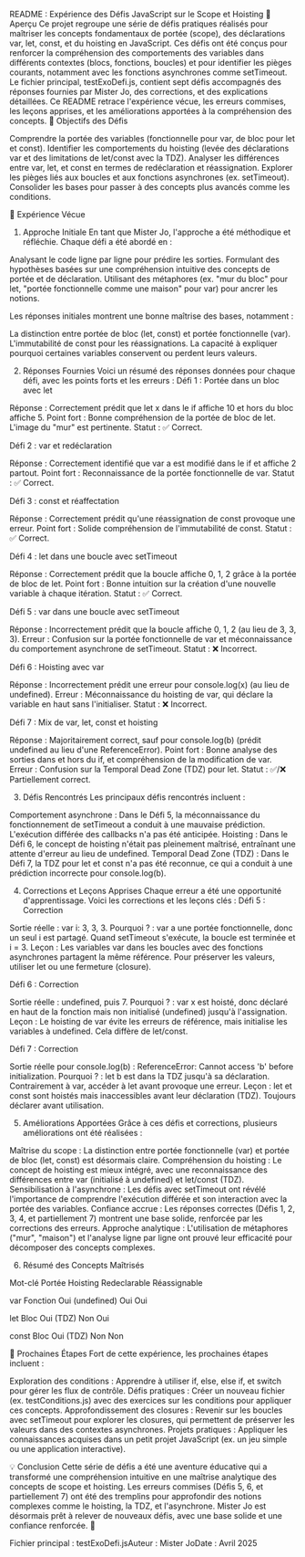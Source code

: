README : Expérience des Défis JavaScript sur le Scope et Hoisting
📖 Aperçu
Ce projet regroupe une série de défis pratiques réalisés pour maîtriser les concepts fondamentaux de portée (scope), des déclarations var, let, const, et du hoisting en JavaScript. Ces défis ont été conçus pour renforcer la compréhension des comportements des variables dans différents contextes (blocs, fonctions, boucles) et pour identifier les pièges courants, notamment avec les fonctions asynchrones comme setTimeout.
Le fichier principal, testExoDefi.js, contient sept défis accompagnés des réponses fournies par Mister Jo, des corrections, et des explications détaillées. Ce README retrace l'expérience vécue, les erreurs commises, les leçons apprises, et les améliorations apportées à la compréhension des concepts.
🎯 Objectifs des Défis

Comprendre la portée des variables (fonctionnelle pour var, de bloc pour let et const).
Identifier les comportements du hoisting (levée des déclarations var et des limitations de let/const avec la TDZ).
Analyser les différences entre var, let, et const en termes de redéclaration et réassignation.
Explorer les pièges liés aux boucles et aux fonctions asynchrones (ex. setTimeout).
Consolider les bases pour passer à des concepts plus avancés comme les conditions.

🧠 Expérience Vécue
1. Approche Initiale
En tant que Mister Jo, l'approche a été méthodique et réfléchie. Chaque défi a été abordé en :

Analysant le code ligne par ligne pour prédire les sorties.
Formulant des hypothèses basées sur une compréhension intuitive des concepts de portée et de déclaration.
Utilisant des métaphores (ex. "mur du bloc" pour let, "portée fonctionnelle comme une maison" pour var) pour ancrer les notions.

Les réponses initiales montrent une bonne maîtrise des bases, notamment :

La distinction entre portée de bloc (let, const) et portée fonctionnelle (var).
L'immutabilité de const pour les réassignations.
La capacité à expliquer pourquoi certaines variables conservent ou perdent leurs valeurs.

2. Réponses Fournies
Voici un résumé des réponses données pour chaque défi, avec les points forts et les erreurs :
Défi 1 : Portée dans un bloc avec let

Réponse : Correctement prédit que let x dans le if affiche 10 et hors du bloc affiche 5.
Point fort : Bonne compréhension de la portée de bloc de let. L'image du "mur" est pertinente.
Statut : ✅ Correct.

Défi 2 : var et redéclaration

Réponse : Correctement identifié que var a est modifié dans le if et affiche 2 partout.
Point fort : Reconnaissance de la portée fonctionnelle de var.
Statut : ✅ Correct.

Défi 3 : const et réaffectation

Réponse : Correctement prédit qu'une réassignation de const provoque une erreur.
Point fort : Solide compréhension de l'immutabilité de const.
Statut : ✅ Correct.

Défi 4 : let dans une boucle avec setTimeout

Réponse : Correctement prédit que la boucle affiche 0, 1, 2 grâce à la portée de bloc de let.
Point fort : Bonne intuition sur la création d'une nouvelle variable à chaque itération.
Statut : ✅ Correct.

Défi 5 : var dans une boucle avec setTimeout

Réponse : Incorrectement prédit que la boucle affiche 0, 1, 2 (au lieu de 3, 3, 3).
Erreur : Confusion sur la portée fonctionnelle de var et méconnaissance du comportement asynchrone de setTimeout.
Statut : ❌ Incorrect.

Défi 6 : Hoisting avec var

Réponse : Incorrectement prédit une erreur pour console.log(x) (au lieu de undefined).
Erreur : Méconnaissance du hoisting de var, qui déclare la variable en haut sans l'initialiser.
Statut : ❌ Incorrect.

Défi 7 : Mix de var, let, const et hoisting

Réponse : Majoritairement correct, sauf pour console.log(b) (prédit undefined au lieu d'une ReferenceError).
Point fort : Bonne analyse des sorties dans et hors du if, et compréhension de la modification de var.
Erreur : Confusion sur la Temporal Dead Zone (TDZ) pour let.
Statut : ✅/❌ Partiellement correct.

3. Défis Rencontrés
Les principaux défis rencontrés incluent :

Comportement asynchrone : Dans le Défi 5, la méconnaissance du fonctionnement de setTimeout a conduit à une mauvaise prédiction. L'exécution différée des callbacks n'a pas été anticipée.
Hoisting : Dans le Défi 6, le concept de hoisting n'était pas pleinement maîtrisé, entraînant une attente d'erreur au lieu de undefined.
Temporal Dead Zone (TDZ) : Dans le Défi 7, la TDZ pour let et const n'a pas été reconnue, ce qui a conduit à une prédiction incorrecte pour console.log(b).

4. Corrections et Leçons Apprises
Chaque erreur a été une opportunité d'apprentissage. Voici les corrections et les leçons clés :
Défi 5 : Correction

Sortie réelle : var i: 3, 3, 3.
Pourquoi ? : var a une portée fonctionnelle, donc un seul i est partagé. Quand setTimeout s'exécute, la boucle est terminée et i = 3.
Leçon : Les variables var dans les boucles avec des fonctions asynchrones partagent la même référence. Pour préserver les valeurs, utiliser let ou une fermeture (closure).

Défi 6 : Correction

Sortie réelle : undefined, puis 7.
Pourquoi ? : var x est hoisté, donc déclaré en haut de la fonction mais non initialisé (undefined) jusqu'à l'assignation.
Leçon : Le hoisting de var évite les erreurs de référence, mais initialise les variables à undefined. Cela diffère de let/const.

Défi 7 : Correction

Sortie réelle pour console.log(b) : ReferenceError: Cannot access 'b' before initialization.
Pourquoi ? : let b est dans la TDZ jusqu'à sa déclaration. Contrairement à var, accéder à let avant provoque une erreur.
Leçon : let et const sont hoistés mais inaccessibles avant leur déclaration (TDZ). Toujours déclarer avant utilisation.

5. Améliorations Apportées
Grâce à ces défis et corrections, plusieurs améliorations ont été réalisées :

Maîtrise du scope : La distinction entre portée fonctionnelle (var) et portée de bloc (let, const) est désormais claire.
Compréhension du hoisting : Le concept de hoisting est mieux intégré, avec une reconnaissance des différences entre var (initialisé à undefined) et let/const (TDZ).
Sensibilisation à l'asynchrone : Les défis avec setTimeout ont révélé l'importance de comprendre l'exécution différée et son interaction avec la portée des variables.
Confiance accrue : Les réponses correctes (Défis 1, 2, 3, 4, et partiellement 7) montrent une base solide, renforcée par les corrections des erreurs.
Approche analytique : L'utilisation de métaphores ("mur", "maison") et l'analyse ligne par ligne ont prouvé leur efficacité pour décomposer des concepts complexes.

6. Résumé des Concepts Maîtrisés



Mot-clé
Portée
Hoisting
Redeclarable
Réassignable



var
Fonction
Oui (undefined)
Oui
Oui


let
Bloc
Oui (TDZ)
Non
Oui


const
Bloc
Oui (TDZ)
Non
Non


🚀 Prochaines Étapes
Fort de cette expérience, les prochaines étapes incluent :

Exploration des conditions : Apprendre à utiliser if, else, else if, et switch pour gérer les flux de contrôle.
Défis pratiques : Créer un nouveau fichier (ex. testConditions.js) avec des exercices sur les conditions pour appliquer ces concepts.
Approfondissement des closures : Revenir sur les boucles avec setTimeout pour explorer les closures, qui permettent de préserver les valeurs dans des contextes asynchrones.
Projets pratiques : Appliquer les connaissances acquises dans un petit projet JavaScript (ex. un jeu simple ou une application interactive).

💡 Conclusion
Cette série de défis a été une aventure éducative qui a transformé une compréhension intuitive en une maîtrise analytique des concepts de scope et hoisting. Les erreurs commises (Défis 5, 6, et partiellement 7) ont été des tremplins pour approfondir des notions complexes comme le hoisting, la TDZ, et l'asynchrone. Mister Jo est désormais prêt à relever de nouveaux défis, avec une base solide et une confiance renforcée. 💪

Fichier principal : testExoDefi.jsAuteur : Mister JoDate : Avril 2025
